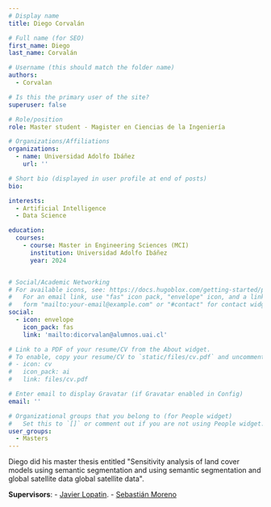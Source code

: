 ```yaml
---
# Display name
title: Diego Corvalán

# Full name (for SEO)
first_name: Diego
last_name: Corvalán

# Username (this should match the folder name)
authors:
  - Corvalan

# Is this the primary user of the site?
superuser: false

# Role/position
role: Master student - Magister en Ciencias de la Ingeniería

# Organizations/Affiliations
organizations:
  - name: Universidad Adolfo Ibáñez
    url: ''

# Short bio (displayed in user profile at end of posts)
bio: 

interests:
  - Artificial Intelligence
  - Data Science

education:
  courses:
    - course: Master in Engineering Sciences (MCI)
      institution: Universidad Adolfo Ibáñez
      year: 2024


# Social/Academic Networking
# For available icons, see: https://docs.hugoblox.com/getting-started/page-builder/#icons
#   For an email link, use "fas" icon pack, "envelope" icon, and a link in the
#   form "mailto:your-email@example.com" or "#contact" for contact widget.
social:
  - icon: envelope
    icon_pack: fas
    link: 'mailto:dicorvalan@alumnos.uai.cl'

# Link to a PDF of your resume/CV from the About widget.
# To enable, copy your resume/CV to `static/files/cv.pdf` and uncomment the lines below.
# - icon: cv
#   icon_pack: ai
#   link: files/cv.pdf

# Enter email to display Gravatar (if Gravatar enabled in Config)
email: ''

# Organizational groups that you belong to (for People widget)
#   Set this to `[]` or comment out if you are not using People widget.
user_groups:
  - Masters
---
```


Diego did his master thesis entitled "Sensitivity analysis of land cover models using semantic segmentation and using semantic segmentation and global satellite data global satellite data".

**Supervisors**: - [Javier Lopatin](https://www.javierlopatin.com/author/javier-lopatin/).
                 - [Sebastián Moreno](https://www.javierlopatin.com/author/sebastian-moreno-a/)
